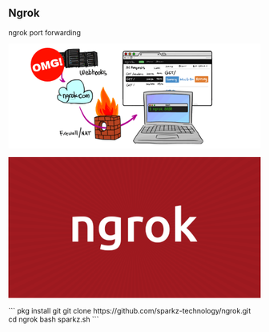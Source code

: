 ## Ngrok

ngrok port forwarding

 </p>
<p align="center">
  <img src="ngrok.png">  
</p>
 </p>
<p align="center">
  <img src="ngrok1.png">  
</p>
```
pkg install git
git clone https://github.com/sparkz-technology/ngrok.git
cd ngrok
bash sparkz.sh
```
